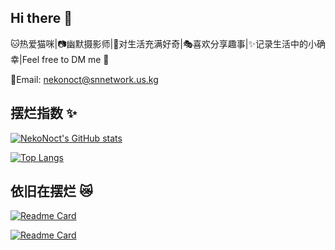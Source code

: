 ## Hi there 👋

🐱热爱猫咪|📷幽默摄影师|🤔对生活充满好奇|🎭喜欢分享趣事|✨记录生活中的小确幸|Feel free to DM me 💌

📧Email: nekonoct@snnetwork.us.kg

## 摆烂指数 ✨

[![NekoNoct's GitHub stats](https://github-readme-stats.vercel.app/api?username=NekoNoct&show_icons=true&count_private=true&locale=cn)]()

[![Top Langs](https://github-readme-stats.vercel.app/api/top-langs/?username=NekoNoct&locale=cn)]()

## 依旧在摆烂 😿

[![Readme Card](https://github-readme-stats.vercel.app/api/pin/?username=StellarNexusNetwork&repo=cc.wiki.project.v4.web2)](https://github.com/anuraghazra/github-readme-stats)

[![Readme Card](https://github-readme-stats.vercel.app/api/pin/?username=StellarNexusNetwork&repo=UI-of-the-live-broadcast-room)](https://github.com/anuraghazra/github-readme-stats)
